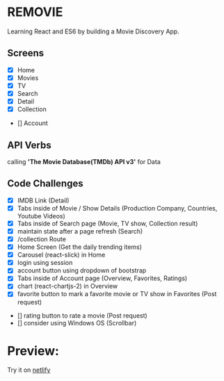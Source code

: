 # REMOVIE

Learning React and ES6 by building a Movie Discovery App.

## Screens

- [x] Home
- [x] Movies
- [x] TV
- [x] Search
- [x] Detail
- [x] Collection
- [] Account

## API Verbs

calling **'The Movie Database(TMDb) API v3'** for Data


## Code Challenges

- [x] IMDB Link (Detail)
- [x] Tabs inside of Movie / Show Details (Production Company, Countries, Youtube Videos)
- [x] Tabs inside of Search page (Movie, TV show, Collection result)
- [x] maintain state after a page refresh (Search)
- [x] /collection Route
- [x] Home Screen (Get the daily trending items)
- [x] Carousel (react-slick) in Home
- [x] login using session
- [x] account button using dropdown of bootstrap
- [x] Tabs inside of Account page (Overview, Favorites, Ratings)
- [x] chart (react-chartjs-2) in Overview
- [x] favorite button to mark a favorite movie or TV show in Favorites (Post request)
- [] rating button to rate a movie (Post request)
- [] consider using Windows OS (Scrollbar)

# Preview:

Try it on [netlify](https://peaceful-noyce-3ec9f1.netlify.com/#/)